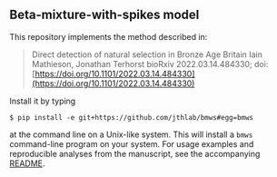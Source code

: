 ## Beta-mixture-with-spikes model
This repository implements the method described in:

> Direct detection of natural selection in Bronze Age Britain
> Iain Mathieson, Jonathan Terhorst
> bioRxiv 2022.03.14.484330; doi: [https://doi.org/10.1101/2022.03.14.484330](https://doi.org/10.1101/2022.03.14.484330)

Install it by typing 
```
$ pip install -e git+https://github.com/jthlab/bmws#egg=bmws
```
at the command line on a Unix-like system. This will install a `bmws` command-line program on your system. For usage examples and reproducible analyses from the manuscript, see the accompanying [README](paper/README.md).
